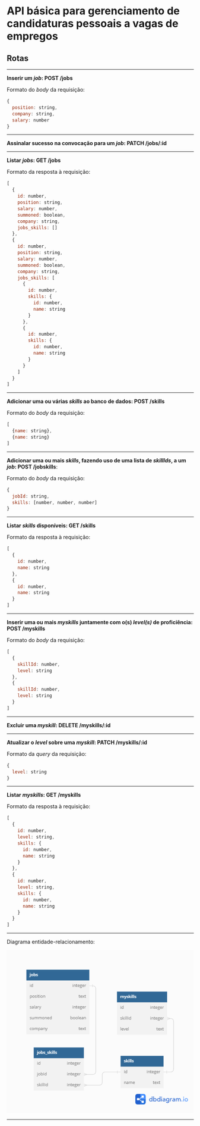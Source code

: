 # API básica para gerenciamento de candidaturas pessoais a vagas de empregos

## Rotas

---

**Inserir um _job_: POST /jobs**

Formato do _body_ da requisição:
``` javascript
{
  position: string,
  company: string,
  salary: number
}
```

---

**Assinalar sucesso na convocação para um _job_: PATCH /jobs/:id**

---

**Listar _jobs_: GET /jobs**

Formato da resposta à requisição:
``` javascript
[
  {
    id: number,
    position: string,
    salary: number,
    summoned: boolean,
    company: string,
    jobs_skills: []
  },
  {
    id: number,
    position: string,
    salary: number,
    summoned: boolean,
    company: string,
    jobs_skills: [
      {
        id: number,
        skills: {
          id: number,
          name: string
        }
      },
      {
        id: number,
        skills: {
          id: number,
          name: string
        }
      }
    ]
  }
]
```

---

**Adicionar uma ou várias _skills_ ao banco de dados: POST /skills**

Formato do _body_ da requisição:
``` javascript
[
  {name: string},
  {name: string}
]
```

---

**Adicionar uma ou mais _skills_, fazendo uso de uma lista de _skillIds_, a um _job_: POST /jobskills**:

Formato do _body_ da requisição:
``` javascript
{
  jobId: string,
  skills: [number, number, number]
}
```

---

**Listar _skills_ disponíveis: GET /skills**

Formato da resposta à requisição:
``` javascript
[
  {
    id: number,
    name: string
  },
  {
    id: number,
    name: string
  }
]
```

---

**Inserir uma ou mais _myskills_ juntamente com o(s) _level(s)_ de proficiência: POST /myskills**

Formato do _body_ da requisição:
``` javascript
[
  {
    skillId: number,
    level: string
  },
  {
    skillId: number,
    level: string
  }
]
```

---

**Excluir uma _myskill_: DELETE /myskills/:id**

---

**Atualizar o _level_ sobre uma _myskill_: PATCH /myskills/:id**

Formato da _query_ da requisição:
``` javascript
{
  level: string
}
```

---

**Listar _myskills_: GET /myskills**

Formato da resposta à requisição:
``` javascript
[
  {
    id: number,
    level: string,
    skills: {
      id: number,
      name: string
    }
  },
  {
    id: number,
    level: string,
    skills: {
      id: number,
      name: string
    }
  }
]
```

---

Diagrama entidade-relacionamento:

<section align='center'>
  <img src='./image/DER.png'/>
</section>

---
